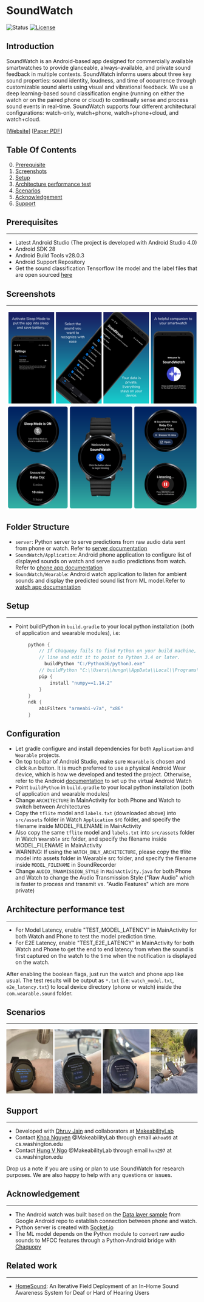 
# SoundWatch #

![Status](https://img.shields.io/badge/Version-Experimental-brightgreen.svg)
[![License](https://img.shields.io/badge/License-Apache%202.0-blue.svg)](https://opensource.org/licenses/Apache-2.0)

Introduction
------------
SoundWatch is an Android-based app designed for commercially available smartwatches to provide glanceable, always-available, and private sound feedback in multiple contexts. SoundWatch informs users about three key sound properties: sound identity, loudness, and time of occurrence through customizable sound alerts using visual and vibrational feedback. We use a deep learning-based sound classification engine (running on either the watch or on the paired phone or cloud) to continually sense and process sound events in real-time. SoundWatch supports four different architectural configurations: watch-only, watch+phone, watch+phone+cloud, and watch+cloud.

[[Website](https://makeabilitylab.cs.washington.edu/project/soundwatch/)]
[[Paper PDF](https://homes.cs.washington.edu/~djain/img/portfolio/Jain_SoundWatch_ASSETS2020.pdf)]


## Table Of Contents ##

0. [Prerequisite](#prerequisites)
1. [Screenshots](#Screenshots)
2. [Setup](#setup)
3. [Architecture performance test](#Architecture%20performance%20test)
4. [Scenarios](#Scenarios)
5. [Acknowledgement](#acknowledgement)
6. [Support](#support)

## Prerequisites ##
--------------
- Latest Android Studio (The project is developed with Android Studio 4.0)
- Android SDK 28
- Android Build Tools v28.0.3
- Android Support Repository
- Get the sound classification Tensorflow lite model and the label files that are open sourced [here](https://www.dropbox.com/sh/wngu1kuufwdk8nr/AAC1rm5QR-amL_HBzTOgsZnca?dl=0)

## Screenshots ##
-------------
![SoundWatch system mockup](images/mockup.png?raw=true "Title")
![SoundWatch system mockup 2](images/mockup_2.png?raw=true "Title")



Folder Structure
-------------
- `server`: Python server to serve predictions from raw audio data sent from phone or watch. Refer to [server documentation](server/README.md)
- `SoundWatch/Application`: Android phone application to configure list of displayed sounds on watch and serve audio predictions from watch. Refer to [phone app documentation](SoundWatch/Application/README.md)
- `SoundWatch/Wearable`: Android watch application to listen for ambient sounds and display the predicted sound list from ML model.Refer to [watch app documentation](SoundWatch/Wearable/README.md)

## Setup ##
---------------
- Point buildPython in `build.gradle` to your local python installation (both of application and wearable modules), i.e:

```gradle
        python {
            // If Chaquopy fails to find Python on your build machine, enable the following
            // line and edit it to point to Python 3.4 or later.
              buildPython "C:/Python36/python3.exe"
            // buildPython "C:\\Users\\hungn\\AppData\\Local\\Programs\\Python\\Python36\\python.exe"
            pip {
                install "numpy==1.14.2"
            }
        }
        ndk {
            abiFilters "armeabi-v7a", "x86"
        }
```

Configuration
-------------

- Let gradle configure and install dependencies for both `Application` and `Wearable` projects. 
- On top toolbar of Android Studio, make sure `Wearable` is chosen and click `Run` button. It is much preferred to use a physical Android Wear device, which is how we developed and tested the project. Otherwise, refer to the Android [documentation](https://developer.android.com/training/wearables/apps/creating) to set up the virtual Android Watch
- Point `buildPython` in `build.gradle` to your local python installation (both of application and wearable modules)
- Change `ARCHITECTURE` in MainActivity for both Phone and Watch to switch between Architectures
- Copy the `tflite` model and `labels.txt` (downloaded above) into `src/assets` folder in Watch `Application` src folder, and specify the filename inside MODEL_FILENAME in MainActivity
- Also copy the same `tflite` model and `labels.txt` into `src/assets` folder in Watch `Wearable` src folder, and specify the filename inside MODEL_FILENAME in MainActivity
- WARNING: If using the `WATCH_ONLY_ARCHITECTURE`, please copy the tflite model into assets folder in Wearable src folder, and specify the filename inside `MODEL_FILENAME` in SoundRecorder
- Change `AUDIO_TRANMISSION_STYLE` in `MainActivity.java` for both Phone and Watch to change the Audio Transmission Style ("Raw Audio" which is faster to process and transmit vs. "Audio Features" which are more private)

## Architecture performance test ##
-------

- For Model Latency, enable "TEST_MODEL_LATENCY" in MainActivity for both Watch and Phone to test the model prediction time.
- For E2E Latency, enable "TEST_E2E_LATENCY" in MainActivity for both Watch and Phone to get the end to end latency from when the sound is first captured on the watch to the time when the notification is displayed on the watch.

After enabling the boolean flags, just run the watch and phone app like usual. The test results will be output as `*.txt` (i.e: `watch_model.txt`, `e2e_latency.txt`) to local device directory (phone or watch) inside the `com.wearable.sound` folder.

## Scenarios ##
-------

![SoundWatch system mockup 3](images/SoundWatch_mockups.png?raw=true "Title")

## Support ##
-------
- Developed with [Dhruv Jain](https://homes.cs.washington.edu/~djain/) and collaborators at [MakeabilityLab](https://makeabilitylab.cs.washington.edu/)
- Contact [Khoa Nguyen](https://www.linkedin.com/in/akka/) @MakeabilityLab through email `akhoa99` at cs.washington.edu
- Contact [Hung V Ngo](www.hungvngo.com) @MakeabilityLab through email `hvn297` at cs.washington.edu



Drop us a note if you are using or plan to use SoundWatch for research purposes. We are also happy to help with any questions or issues.

## Acknowledgement ##
-------
- The Android watch was built based on the [Data layer sample](https://github.com/android/wear-os-samples/tree/master/DataLayer) from Google Android repo to establish connection between phone and watch.
- Python server is created with [Socket.io](https://socket.io/blog/native-socket-io-and-android/)
- The ML model depends on the Python module to convert raw audio sounds to MFCC features through a Python-Android bridge with [Chaquopy](https://chaquo.com/chaquopy/)

## Related work ##
--------
- [HomeSound](https://makeabilitylab.cs.washington.edu/project/smarthomedhh/): An Iterative Field Deployment of an In-Home Sound Awareness System for Deaf or Hard of Hearing Users
